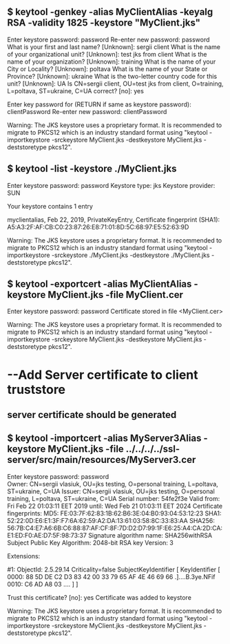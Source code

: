 ## $ keytool -genkey -alias MyClientAlias -keyalg RSA -validity 1825 -keystore "MyClient.jks" 

Enter keystore password:  password
Re-enter new password: password
What is your first and last name?
  [Unknown]:  sergii client
What is the name of your organizational unit?
  [Unknown]:  test jks from client
What is the name of your organization?
  [Unknown]:  training
What is the name of your City or Locality?
  [Unknown]:  poltava
What is the name of your State or Province?
  [Unknown]:  ukraine
What is the two-letter country code for this unit?
  [Unknown]:  UA
Is CN=sergii client, OU=test jks from client, O=training, L=poltava, ST=ukraine, C=UA correct?
  [no]:  yes

Enter key password for <MyClientAlias>
        (RETURN if same as keystore password):  clientPassword
Re-enter new password: clientPassword

Warning:
The JKS keystore uses a proprietary format. It is recommended to migrate to PKCS12 which is an industry standard format using "keytool -importkeystore -srckeystore MyClient.jks -destkeystore MyClient.jks -deststoretype pkcs12".


## $ keytool -list -keystore ./MyClient.jks 

Enter keystore password:  password
Keystore type: jks
Keystore provider: SUN

Your keystore contains 1 entry

myclientalias, Feb 22, 2019, PrivateKeyEntry, 
Certificate fingerprint (SHA1): A5:A3:2F:AF:CB:C0:23:87:26:E8:71:01:8D:5C:68:97:E5:52:63:9D

Warning:
The JKS keystore uses a proprietary format. It is recommended to migrate to PKCS12 which is an industry standard format using "keytool -importkeystore -srckeystore ./MyClient.jks -destkeystore ./MyClient.jks -deststoretype pkcs12".

## $ keytool -exportcert -alias MyClientAlias -keystore MyClient.jks -file MyClient.cer
Enter keystore password:  password
Certificate stored in file <MyClient.cer>

Warning:
The JKS keystore uses a proprietary format. It is recommended to migrate to PKCS12 which is an industry standard format using "keytool -importkeystore -srckeystore MyClient.jks -destkeystore MyClient.jks -deststoretype pkcs12".


# --Add Server certificate to client truststore
## server certificate should be generated

## $ keytool -importcert -alias MyServer3Alias -keystore MyClient.jks -file ../../../../ssl-server/src/main/resources/MyServer3.cer

Enter keystore password: password  
Owner: CN=sergii vlasiuk, OU=jks testing, O=personal training, L=poltava, ST=ukraine, C=UA
Issuer: CN=sergii vlasiuk, OU=jks testing, O=personal training, L=poltava, ST=ukraine, C=UA
Serial number: 54fe2f3e
Valid from: Fri Feb 22 01:03:11 EET 2019 until: Wed Feb 21 01:03:11 EET 2024
Certificate fingerprints:
         MD5:  FE:03:7F:62:83:1B:62:B6:3E:04:B0:93:04:53:12:23
         SHA1: 52:22:0D:E6:E1:3F:F7:6A:62:59:A2:DA:13:61:03:58:8C:33:83:AA
         SHA256: 56:7B:C4:E7:A6:6B:C6:88:87:AF:CF:8F:7D:D2:D7:99:1F:E6:25:A4:CA:2D:CA:E1:ED:F0:AE:D7:5F:98:73:37
Signature algorithm name: SHA256withRSA
Subject Public Key Algorithm: 2048-bit RSA key
Version: 3

Extensions: 

#1: ObjectId: 2.5.29.14 Criticality=false
SubjectKeyIdentifier [
KeyIdentifier [
0000: 88 5D DE C2 D3 83 42 00   33 79 65 AF 4E 46 69 66  .]....B.3ye.NFif
0010: C6 AD A8 03                                        ....
]
]

Trust this certificate? [no]:  yes
Certificate was added to keystore

Warning:
The JKS keystore uses a proprietary format. It is recommended to migrate to PKCS12 which is an industry standard format using "keytool -importkeystore -srckeystore MyClient.jks -destkeystore MyClient.jks -deststoretype pkcs12".
